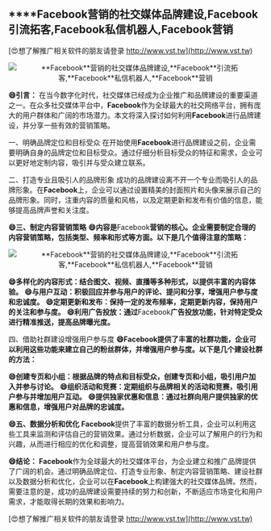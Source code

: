 ## ****Facebook**营销的社交媒体品牌建设,**Facebook**引流拓客,**Facebook**私信机器人,**Facebook**营销**

[😍想了解推广相关软件的朋友请登录 http://www.vst.tw](http://www.vst.tw)

 <center><img src="https://vst.tw/MP4/tuiguang/png/8.png" alt="**Facebook**营销的社交媒体品牌建设,**Facebook**引流拓客,**Facebook**私信机器人,**Facebook**营销"></center>

**😄引言：**
在当今数字化时代，社交媒体已经成为企业推广和品牌建设的重要渠道之一。在众多社交媒体平台中，**Facebook**作为全球最大的社交网络平台，拥有庞大的用户群体和广阔的市场潜力。本文将深入探讨如何利用**Facebook**进行品牌建设，并分享一些有效的营销策略。

一、明确品牌定位和目标受众
在开始使用**Facebook**进行品牌建设之前，企业需要明确自身的品牌定位和目标受众。通过仔细分析目标受众的特征和需求，企业可以更好地定制内容，吸引并与受众建立联系。

二、打造专业且吸引人的品牌形象
成功的品牌建设离不开一个专业而吸引人的品牌形象。在**Facebook**上，企业可以通过设置精美的封面照片和头像来展示自己的品牌形象。同时，注重内容的质量和风格，以及定期更新和发布有价值的信息，能够提高品牌声誉和关注度。

**😄三、制定内容营销策略**
**😄内容是**Facebook**营销的核心。企业需要制定合理的内容营销策略，包括类型、频率和形式等方面。以下是几个值得注意的策略：**

 <center><img src="https://vst.tw/MP4/tuiguang/png/7.png" alt="**Facebook**营销的社交媒体品牌建设,**Facebook**引流拓客,**Facebook**私信机器人,**Facebook**营销"></center>

**😄多样化的内容形式：结合图文、视频、直播等多种形式，以提供丰富的内容体验。**
**😄与用户互动：积极回应并参与用户的评论、提问和分享，增强用户参与度和忠诚度。**
**😄定期更新和发布：保持一定的发布频率，定期更新内容，保持用户的关注和参与度。**
**😄利用广告投放：通过**Facebook**广告投放功能，针对特定受众进行精准推送，提高品牌曝光度。**

四、借助社群建设增强用户参与度
**😄**Facebook**提供了丰富的社群功能，企业可以利用这些功能来建立自己的粉丝群体，并增强用户参与度。以下是几个建设社群的方法：**

**😄创建专页和小组：根据品牌的特点和目标受众，创建专页和小组，吸引用户加入并参与讨论。**
**😄组织活动和竞赛：定期组织与品牌相关的活动和竞赛，吸引用户参与并增加用户互动。**
**😄提供独家优惠和信息：通过社群向用户提供独家的优惠和信息，增强用户对品牌的忠诚度。**

**😄五、数据分析和优化**
**Facebook**提供了丰富的数据分析工具，企业可以利用这些工具来监测和评估自己的营销效果。通过分析数据，企业可以了解用户的行为和兴趣，从而进行相应的优化和调整，提高营销效果和用户参与度。

**😄结论：**
**Facebook**作为全球最大的社交媒体平台，为企业建立和推广品牌提供了广阔的机会。通过明确品牌定位、打造专业形象、制定内容营销策略、建设社群以及数据分析和优化，企业可以在**Facebook**上构建强大的社交媒体品牌。然而，需要注意的是，成功的品牌建设需要持续的努力和创新，不断适应市场变化和用户需求，才能取得长期的效果和影响力。

[😍想了解推广相关软件的朋友请登录 http://www.vst.tw](http://www.vst.tw)



